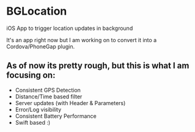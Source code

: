 # BGLocation
iOS App to trigger location updates in background

It's an app right now but I am working on to convert it into a Cordova/PhoneGap plugin.

## As of now its pretty rough, but this is what I am focusing on:
* Consistent GPS Detection
* Distance/Time based filter
* Server updates (with Header & Parameters)
* Error/Log visibility
* Consistent Battery Performance 
* Swift based :)
